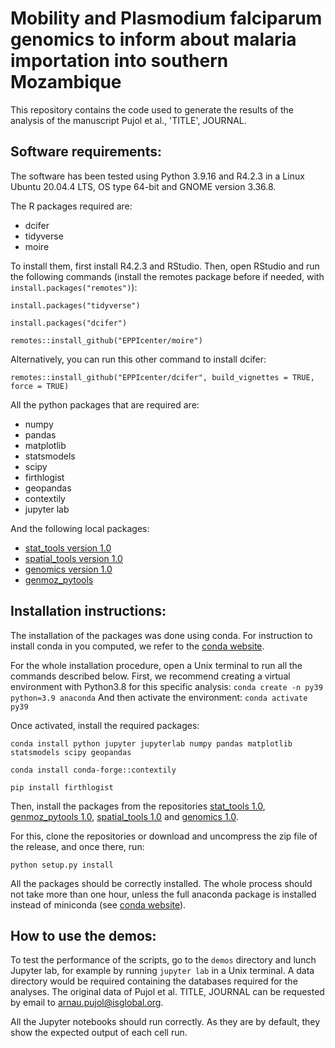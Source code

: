 
# Mobility and Plasmodium falciparum genomics to inform about malaria importation into southern Mozambique

This repository contains the code used to generate the results of the analysis
of the manuscript Pujol et al., 'TITLE', JOURNAL.

Software requirements:
----------------------
The software has been tested using Python 3.9.16 and R4.2.3 in a Linux Ubuntu 20.04.4 LTS,
OS type 64-bit and GNOME version 3.36.8.

The R packages required are: 
- dcifer
- tidyverse
- moire

To install them, first install R4.2.3 and RStudio. Then, open RStudio and run the following commands (install the remotes package before if needed, with `install.packages("remotes")`): 

`install.packages("tidyverse")`

`install.packages("dcifer")`

`remotes::install_github("EPPIcenter/moire")`

Alternatively, you can run this other command to install dcifer: 

`remotes::install_github("EPPIcenter/dcifer", build_vignettes = TRUE, force = TRUE)`

All the python packages that are required are:
- numpy
- pandas
- matplotlib
- statsmodels
- scipy
- firthlogist
- geopandas
- contextily
- jupyter lab

And the following local packages:
- [stat_tools version 1.0](https://github.com/arnaupujol/stat_tools)
- [spatial_tools version 1.0](https://github.com/arnaupujol/spatial_tools)
- [genomics version 1.0](https://github.com/arnaupujol/genomics)
- [genmoz_pytools](URL)


Installation instructions:
--------------------------
The installation of the packages was done using conda. For instruction to
install conda in you computed, we refer to the
[conda website](https://docs.conda.io/projects/conda/en/latest/user-guide/install/index.html).

For the whole installation procedure, open a Unix terminal to run all the
commands described below.
First, we recommend creating a virtual environment with Python3.8
for this specific analysis:
`conda create -n py39 python=3.9 anaconda`
And then activate the environment:
`conda activate py39`

Once activated, install the required packages:

`conda install python jupyter jupyterlab numpy pandas matplotlib statsmodels scipy geopandas`

`conda install conda-forge::contextily`

`pip install firthlogist`

Then, install the packages from the repositories [stat_tools 1.0](https://github.com/arnaupujol/stat_tools), 
[genmoz_pytools 1.0](https://github.com/arnaupujol/genmoz_pytools), [spatial_tools 1.0](https://github.com/arnaupujol/spatial_tools) and [genomics 1.0](https://github.com/arnaupujol/genomics).

For this, clone the repositories or download and uncompress the zip file of the release, 
and once there, run:

`python setup.py install`

All the packages should be correctly installed. The whole process should not
take more than one hour, unless the full anaconda package is installed instead
of miniconda (see [conda website](https://docs.conda.io/projects/conda/en/latest/user-guide/install/index.html)).

How to use the demos:
----------------------------

To test the performance of the scripts, go to the `demos` directory and lunch
Jupyter lab, for example by running `jupyter lab` in a Unix terminal. A data 
directory would be required containing the databases required for the analyses. 
The original data of Pujol et al. TITLE, JOURNAL can be requested 
by email to arnau.pujol@isglobal.org. 

All the Jupyter notebooks should run correctly. As they are by default, they
show the expected output of each cell run. 
